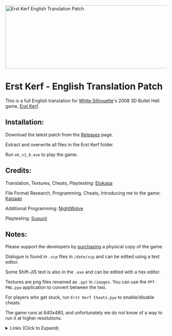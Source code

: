 <img width="798" height="197" alt="Erst Kerf English Translation Patch" src="https://github.com/user-attachments/assets/a7ac0330-664f-4175-a867-ee91496bc097" />

# Erst Kerf - English Translation Patch

This is a full English translation for [White Silhouette](http://erst.testament.client.jp/)'s 2008 3D Bullet Hell game, [Erst Kerf](http://erst.testament.client.jp/).

## Installation:
Download the latest patch from the [Releases](https://github.com/Etokapa/Erst-Kerf-English-Translation-Patch/releases/latest) page. 

Extract and overwrite all files in the Erst Kerf folder.

Run `ek_v1_0.exe` to play the game.

## Credits:
Translation, Textures, Cheats, Playtesting: [Etokapa](https://github.com/Etokapa/)

File Format Research, Programming, Cheats, Introducing me to the game: [Kaisaan](https://github.com/Kaisaan)

Additional Programming: [NightWolve](https://x.com/NightWolve75)

Playtesting: [Sugunii](https://bsky.app/profile/sugunii.bsky.social)

## Notes:
Please support the developers by [purchasing](https://www.suruga-ya.com/en/products?keyword=erst+kerf) a physical copy of the game. 

Dialogue is found in `.scp` files in `/date/scp` and can be edited using a text editor.

Some Shift-JIS text is also in the `.exe` and can be edited with a hex editor.

Textures are png files renamed as `.ppt` in `/images`. You can use the `PPT-PNG.pyw` application to convert between the two.

For players who get stuck, run `Erst Kerf Cheats.pyw` to enable/disable cheats.

The game runs at 640x480, and unfortunately we do not know of a way to run it at higher resolutions.

<details>
  <summary>Links (Click to Expand)</summary>

[Game Website](http://erst.testament.client.jp/)

[White Silhouette Website](https://testament.client.jp/)

[4Gamer.net Article](https://www.4gamer.net/games/040/G004096/20100127025/)

[Windows Forest Article](https://forest.watch.impress.co.jp/docs/serial/shumatsu/336794.html)

[Blog Review](https://hossy.info/?date=20100117)

[Blog Review](https://pub99.hatenadiary.jp/entry/20100102/p1)

[Music Composer's Blog](http://huyumushinatsukusa.blog65.fc2.com/blog-category-6.html)

[Music Composer's Twitter](https://twitter.com/huyumushi)

[Artist’s Pixiv](https://www.pixiv.net/en/users/173826)

[Artist’s Twitter](https://twitter.com/ssi1023)

[Artist's Blog](https://shilhouette.blog.shinobi.jp/)

</details>
